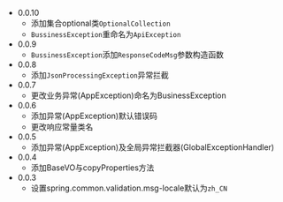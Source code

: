 - 0.0.10
  - 添加集合optional类`OptionalCollection`
  - `BussinessException`重命名为`ApiException`
- 0.0.9
  - `BussinessException`添加`ResponseCodeMsg`参数构造函数
- 0.0.8
  - 添加`JsonProcessingException`异常拦截
- 0.0.7
  - 更改业务异常(AppException)命名为BusinessException
- 0.0.6
  - 添加异常(AppException)默认错误码
  - 更改响应常量类名
- 0.0.5
  - 添加异常(AppException)及全局异常拦截器(GlobalExceptionHandler)
- 0.0.4
  - 添加BaseVO与copyProperties方法
- 0.0.3
  - 设置spring.common.validation.msg-locale默认为<code>zh_CN</code>